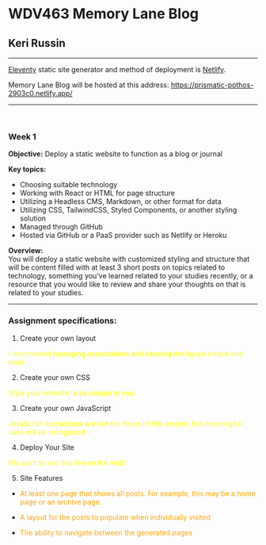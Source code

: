 # WDV463 Memory Lane Blog
## <b>Keri Russin</b>
---

[Eleventy](https://github.com/11ty/eleventy) static site generator and method of deployment is [Netlify](https://www.netlify.com/).

Memory Lane Blog will be hosted at this address:  https://prismatic-pothos-2903c0.netlify.app/ 

---

<br>

### <b>Week 1</b>
<b>Objective:</b> Deploy a static website to function as a blog or journal

<b>Key topics:</b>
<br>
- Choosing suitable technology
- Working with React or HTML for page structure
- Utilizing a Headless CMS, Markdown, or other format for data
- Utilizing CSS, TailwindCSS, Styled Components, or another styling solution
- Managed through GitHub
- Hosted via GitHub or a PaaS provider such as Netlify or Heroku

<b>Overview:</b>
<br>
You will deploy a static website with customized styling and structure that will be content filled with at least 3 short posts on topics related to technology, something you've learned related to your studies recently, or a resource that you would like to review and share your thoughts on that is related to your studies.

---
### <b>Assignment specifications:</b>
1. Create your own layout

<span style="color:yellow">I recommend managing expectations and keeping the layout simple and clear</span>

2. Create your own CSS

<span style="color:yellow">Style your website to be unique to you.</span>

3. Create your own JavaScript

<span style="color:yellow">JavaScript interactions are not the focus of this project, but meaningful uses will be recognized</span>

4. Deploy Your Site

<span style="color:yellow">We want to see this live on the web!</span>

5. Site Features

- <span style="color:orange">At least one page that shows all posts. For example, this may be a home page or an archive page.</span>

- <span style="color:orange">A layout for the posts to populate when individually visited</span>

- <span style="color:orange">The ability to navigate between the generated pages</span>